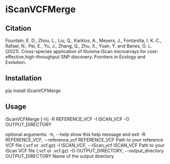 # iScanVCFMerge

## Citation
Fountain, E. D., Zhou, L., Liu, Q., Karklus, A., Meyers, J., Fontanilla, I. K. C., Rafael, N., Pei, E., Yu, J., Zhang, Q., Zhu, X., Yuan, Y. and Banes, G. L. (2021). Cross-species application of Illumina iScan microarrays for cost-effective,high-throughput SNP discovery. Frontiers in Ecology and Evolution.
                
## Installation

pip install iScanVCFMerge

## Usage

iScanVCFMerge [-h] -R REFERENCE_VCF -I ISCAN_VCF -O OUTPUT_DIRECTORY

optional arguments:
  -h, --help            show this help message and exit
  -R REFERENCE_VCF, --reference_vcf REFERENCE_VCF
                        Path to your reference VCF file (.vcf or .vcf.gz)
  -I ISCAN_VCF, --iScan_vcf ISCAN_VCF
                        Path to your iScan VCF file (.vcf or .vcf.gz)
  -O OUTPUT_DIRECTORY, --output_directory OUTPUT_DIRECTORY
                        Name of the output directory
